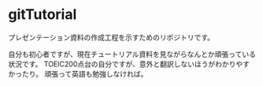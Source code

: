 # gitTutorial
プレゼンテーション資料の作成工程を示すためのリポジトリです。

自分も初心者ですが、現在チュートリアル資料を見ながらなんとか頑張っている状況です。
TOEIC200点台の自分ですが、意外と翻訳しないほうがわかりやすかったり。
頑張って英語も勉強しなければ。
